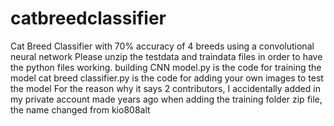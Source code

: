 # catbreedclassifier
Cat Breed Classifier with 70% accuracy of 4 breeds using a convolutional neural network
Please unzip the testdata and traindata files in order to have the python files working.
building CNN model.py is the code for training the model
cat breed classifier.py is the code for adding your own images to test the model
For the reason why it says 2 contributors, I accidentally added in my private account made years ago when adding the training folder zip file, the name changed from kio808alt
